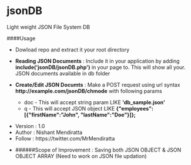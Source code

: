 jsonDB
======

Light weight JSON File System DB

####Usage
<ul>
	<li>Dowload repo and extract it your root directory</li>
</ul>

<ul>
	<li><b>Reading JSON Documents</b> : Include it in your application by adding <b>include('jsonDB/jsonDB.php')</b> in your page to. This will show all your. JSON documents available in db folder</li>	
</ul>
	
<ul>
	<li><b>Create/Edit JSON Documts</b> : Make a POST request using url syntax <b>http://example.com/jsonDB/chmode</b> with following params</li>
		<ul>
			<li>doc - This will accept string param LIKE <b>'db_sample.json'</b> </li>
			<li>q - This will accept JSON object LIKE  <b>{"employees":[{"firstName":"John", "lastName":"Doe"}]};</b></li>
		</ul>
</ul>

<ul>
	<li>Version : 1.0</li>
	<li>Author : Nishant Mendiratta</li>
	<li>Follow : https://twitter.com/MrMendiratta</li>
</ul>

- ######Scope of Improvement : Saving both JSON OBJECT & JSON OBJECT ARRAY (Need to work on JSON file updation)
